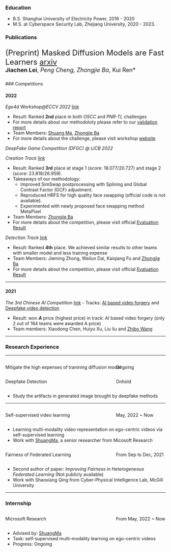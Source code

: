 ### Education  
- B.S. Shanghai University of Electricity Power, 2016 - 2020  
- M.S. at Cyberspace Security Lab, Zhejiang University, 2020 - 2023.

### Publications
<font size=5>

(Preprint) Masked Diffusion Models are Fast Learners [arxiv](https://arxiv.org/abs/2306.11363)  
<font size=4> **Jiachen Lei**, *Peng Cheng, Zhongjie Ba*, Kui Ren* </font>

</font>
### Competitions  

#### 2022  
*Ego4d Workshop@ECCV 2022* [link](https://ego4d-data.org/workshops/eccv22/)  

* Result: Ranked **2nd** place in both *OSCC* and *PNR-TL* challenges
* For more details about our methodoloty please refer to our [validation report](https://arxiv.org/abs/2211.15286)
* Team Members: [Shuang Ma](https://www.shuangma.me), [Zhongjie Ba](https://scholar.google.com/citations?user=dO2kc6kAAAAJ&hl=zh-CN)
* For more details about the challenge, please visit workshop [website](https://ego4d-data.org/workshops/eccv22/)


*DeepFake Game Competition (DFGC) @ IJCB 2022* 
  
*Creation Track* [link](https://codalab.lisn.upsaclay.fr/competitions/2149)  

* Result: Ranked **3rd** place at stage 1 (score: 18.077/20.727) and stage 2 (score: 23.818/26.959).  
* Takeaways of our methodology:  
    *  Improved SimSwap postprocessing with Splining and Global Contrast Factor (GCF) adjustment.
    *  Reproduced HRFS for high quality face swapping (official code is not available).
    *  Experimented with newly proposed face swapping method MetaPixel
* Team Members: [Zhongjie Ba](https://scholar.google.com/citations?user=dO2kc6kAAAAJ&hl=zh-CN)  
* For more details about the competition, please visit official [Evaluation Result](https://codalab.lisn.upsaclay.fr/competitions/2149#learn_the_details-evaluation)  


*Detection Track* [link](https://codalab.lisn.upsaclay.fr/competitions/2149)  

* Result: Ranked **4th** place. We achieved similar results to other teams with smaller model and less training expense
* Team Members: Jieming Zhong, Weilun Dai, Kaiqiang Fu and [Zhongjie Ba](https://scholar.google.com/citations?user=dO2kc6kAAAAJ&hl=zh-CN)  
* For more details about the competition, please visit official [Evaluation Result](https://codalab.lisn.upsaclay.fr/competitions/3523#results)

---

#### 2021  

*The 3rd Chinese AI Competition* [link](https://ai.xm.gov.cn/competition/competition-detail.html?id=a8e0c40dbb2347fba8b3c9a6294efa5b) - Tracks: [AI based video forgery](https://ai.xm.gov.cn/competition/project-detail.html?id=7533e49def25456a88b3be38f3b967b2&competeId=a8e0c40dbb2347fba8b3c9a6294efa5b) and [Deepfake video detection](https://ai.xm.gov.cn/competition/project-detail.html?id=c0261ec7bff74ab5ab77adefee284081&competeId=a8e0c40dbb2347fba8b3c9a6294efa5b)  
 
  - Result: won ***A*** price (highest price) in track: AI based video forgery (only 2 out of 164 teams were awarded A price)  
  - Team members: Xiaodong Chen, Huiyu Xu, Liu liu and [Zhibo Wang](https://scholar.google.com/citations?user=0ox7zDkAAAAJ&hl=en)  
  <!-- * More details are in Blog 👉[CAIC21]() -->  

---  

### Research Experience

---


<div style="display:flex">
<p> Mitigate the high expenses of tranining diffusion model</p>
<p style="position:absolute; left:60%"> Ongoing </p>
</div>  


<!-- --- -->


<div style="display:flex">
<p>Deepfake Detection</p>
<p style="position:absolute; left:60%"> Onhold </p>
</div>  

* Study the artifacts in generated image brought by deepfake methods

---  

<div style="display:flex">
<p>Self-supervised video learning</p>
<p style="position:absolute; left:60%"> May, 2022 ~ Now  </p>
</div>

  * Learning multi-modality video representation on ego-centric videos via self-supervised learning
  * Work with [ShuangMa](https://www.microsoft.com/en-us/research/people/shuama/), a senior researcher from Micosoft Research
   <!-- * Paper Link: Soon -->

<div style="display:flex">
<p>Fairness of Federated Learning</p>
<p style="position:absolute; left:60%">From Sep to Dec, 2021   </p>
</div>

  * Second author of paper: *Improving Fairness in Heterogeneous Federated Learning* (Not publicly available)
  * Work with Shaoxiang Qing from Cyber-Physical Intelligence Lab, McGill University 

---

<!-- <div style="display:flex">
<p>Place holder</p>
<p style="position:absolute; left:60%"> someday in the future </p>
</div>   -->
  


### Internship

<div style="display:flex">
<p>Microsoft Research</p>
<p style="position:absolute; left:60%"> From May, 2022 ~ Now </p>
</div>  

  * Advised by: [ShuangMa](https://www.microsoft.com/en-us/research/people/shuama/)  
  * Task: self-supervised multi-modality learning on ego-centric videos  
  * Progress: Ongoing  



  <!-- Relative Blogs:  
  [1] : [Modeling camera fingerprint extraction via EM]()  
  [2] : -->

<!-- * Can independently reproducing algorithms introduced in paper. e.g., [HRFS](), [Face2Face]()  
  
  Relative Blogs:  
  [1] : [Reproducing HRFS]()  
  [2] : [Reproducing Face2Face]()   -->

<!-- ### Publications -->
